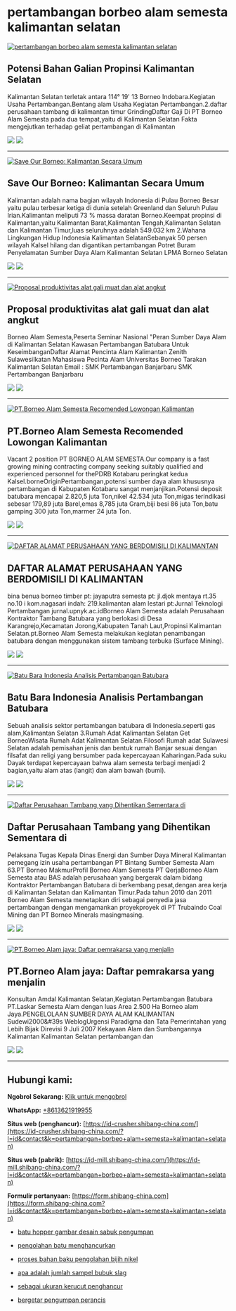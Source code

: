 # pertambangan borbeo alam semesta kalimantan selatan

<a href="https://swt.shibang-china.com/?l=id&img&k=pertambangan+borbeo+alam+semesta+kalimantan+selatan" target="_blank">![pertambangan borbeo alam semesta kalimantan selatan](http://static.shibang-china.com/all-800x300/1446.jpg)</a>

## Potensi Bahan Galian Propinsi Kalimantan Selatan
Kalimantan Selatan terletak antara 114° 19' 13 Borneo Indobara.Kegiatan Usaha Pertambangan.Bentang alam Usaha Kegiatan Pertambangan.2.daftar perusahaan tambang di kalimantan timur GrindingDaftar Gaji Di PT Borneo Alam Semesta pada dua tempat,yaitu di Kalimantan Selatan Fakta mengejutkan terhadap geliat pertambangan di Kalimantan


<a href="https://whatsapp.shibangsoft.com/WhatsApp.php" target="_blank" title="WhatsApp">![](http://static.shibang-china.com/icon/whatsapp.png)</a> <a href="https://swt.shibang-china.com/?l=id&icon&k=pertambangan+borbeo+alam+semesta+kalimantan+selatan" target="_blank">![](http://static.shibang-china.com/icon/chat-id.png)</a>

---

<a href="https://swt.shibang-china.com/?l=id&img&k=pertambangan+borbeo+alam+semesta+kalimantan+selatan" target="_blank">![Save Our Borneo: Kalimantan Secara Umum](http://static.shibang-china.com/all-800x300/379.jpg)</a>

## Save Our Borneo: Kalimantan Secara Umum
Kalimantan adalah nama bagian wilayah Indonesia di Pulau Borneo Besar yaitu pulau terbesar ketiga di dunia setelah Greenland dan Seluruh Pulau Irian.Kalimantan meliputi 73 % massa daratan Borneo.Keempat propinsi di Kalimantan,yaitu Kalimantan Barat,Kalimantan Tengah,Kalimantan Selatan dan Kalimantan Timur,luas seluruhnya adalah 549.032 km 2.Wahana Lingkungan Hidup Indonesia Kalimantan SelatanSebanyak 50 persen wilayah Kalsel hilang dan digantikan pertambangan Potret Buram Penyelamatan Sumber Daya Alam Kalimantan Selatan LPMA Borneo Selatan


<a href="https://whatsapp.shibangsoft.com/WhatsApp.php" target="_blank" title="WhatsApp">![](http://static.shibang-china.com/icon/whatsapp.png)</a> <a href="https://swt.shibang-china.com/?l=id&icon&k=pertambangan+borbeo+alam+semesta+kalimantan+selatan" target="_blank">![](http://static.shibang-china.com/icon/chat-id.png)</a>

---

<a href="https://swt.shibang-china.com/?l=id&img&k=pertambangan+borbeo+alam+semesta+kalimantan+selatan" target="_blank">![Proposal produktivitas alat gali muat dan alat angkut](http://static.shibang-china.com/all-800x300/152.jpg)</a>

## Proposal produktivitas alat gali muat dan alat angkut
Borneo Alam Semesta,Peserta Seminar Nasional "Peran Sumber Daya Alam di Kalimantan Selatan Kawasan Pertambangan Batubara Untuk KeseimbanganDaftar Alamat Pencinta Alam Kalimantan Zenith SulawesiIkatan Mahasiswa Pecinta Alam Universitas Borneo Tarakan Kalimantan Selatan Email : SMK Pertambangan Banjarbaru SMK Pertambangan Banjarbaru


<a href="https://whatsapp.shibangsoft.com/WhatsApp.php" target="_blank" title="WhatsApp">![](http://static.shibang-china.com/icon/whatsapp.png)</a> <a href="https://swt.shibang-china.com/?l=id&icon&k=pertambangan+borbeo+alam+semesta+kalimantan+selatan" target="_blank">![](http://static.shibang-china.com/icon/chat-id.png)</a>

---

<a href="https://swt.shibang-china.com/?l=id&img&k=pertambangan+borbeo+alam+semesta+kalimantan+selatan" target="_blank">![PT.Borneo Alam Semesta Recomended Lowongan Kalimantan](http://static.shibang-china.com/all-800x300/1187.jpg)</a>

## PT.Borneo Alam Semesta Recomended Lowongan Kalimantan
Vacant 2 position PT BORNEO ALAM SEMESTA.Our company is a fast growing mining contracting company seeking suitably qualified and experienced personnel for thePDRB Kotabaru peringkat kedua Kalsel.borneOriginPertambangan,potensi sumber daya alam khususnya pertambangan di Kabupaten Kotabaru sangat menjanjikan.Potensi deposit batubara mencapai 2.820,5 juta Ton,nikel 42.534 juta Ton,migas terindikasi sebesar 179,89 juta Barel,emas 8,785 juta Gram,biji besi 86 juta Ton,batu gamping 300 juta Ton,marmer 24 juta Ton.


<a href="https://whatsapp.shibangsoft.com/WhatsApp.php" target="_blank" title="WhatsApp">![](http://static.shibang-china.com/icon/whatsapp.png)</a> <a href="https://swt.shibang-china.com/?l=id&icon&k=pertambangan+borbeo+alam+semesta+kalimantan+selatan" target="_blank">![](http://static.shibang-china.com/icon/chat-id.png)</a>

---

<a href="https://swt.shibang-china.com/?l=id&img&k=pertambangan+borbeo+alam+semesta+kalimantan+selatan" target="_blank">![DAFTAR ALAMAT PERUSAHAAN YANG BERDOMISILI DI KALIMANTAN](http://static.shibang-china.com/all-800x300/1154.jpg)</a>

## DAFTAR ALAMAT PERUSAHAAN YANG BERDOMISILI DI KALIMANTAN
bina benua borneo timber pt: jayaputra semesta pt: jl.djok mentaya rt.35 no.10 i kom.nagasari indah: 219.kalimantan alam lestari pt:Jurnal Teknologi Pertambangan jurnal.upnyk.ac.idBorneo Alam Semesta adalah Perusahaan Kontraktor Tambang Batubara yang berlokasi di Desa Karangrejo,Kecamatan Jorong,Kabupaten Tanah Laut,Propinsi Kalimantan Selatan.pt.Borneo Alam Semesta melakukan kegiatan penambangan batubara dengan menggunakan sistem tambang terbuka (Surface Mining).


<a href="https://whatsapp.shibangsoft.com/WhatsApp.php" target="_blank" title="WhatsApp">![](http://static.shibang-china.com/icon/whatsapp.png)</a> <a href="https://swt.shibang-china.com/?l=id&icon&k=pertambangan+borbeo+alam+semesta+kalimantan+selatan" target="_blank">![](http://static.shibang-china.com/icon/chat-id.png)</a>

---

<a href="https://swt.shibang-china.com/?l=id&img&k=pertambangan+borbeo+alam+semesta+kalimantan+selatan" target="_blank">![Batu Bara Indonesia Analisis Pertambangan Batubara](http://static.shibang-china.com/all-800x300/951.jpg)</a>

## Batu Bara Indonesia Analisis Pertambangan Batubara
Sebuah analisis sektor pertambangan batubara di Indonesia.seperti gas alam,Kalimantan Selatan 3.Rumah Adat Kalimantan Selatan Get BorneoWisata Rumah Adat Kalimantan Selatan.Filosofi Rumah adat Sulawesi Selatan adalah pemisahan jenis dan bentuk rumah Banjar sesuai dengan filsafat dan religi yang bersumber pada kepercayaan Kaharingan.Pada suku Dayak terdapat kepercayaan bahwa alam semesta terbagi menjadi 2 bagian,yaitu alam atas (langit) dan alam bawah (bumi).


<a href="https://whatsapp.shibangsoft.com/WhatsApp.php" target="_blank" title="WhatsApp">![](http://static.shibang-china.com/icon/whatsapp.png)</a> <a href="https://swt.shibang-china.com/?l=id&icon&k=pertambangan+borbeo+alam+semesta+kalimantan+selatan" target="_blank">![](http://static.shibang-china.com/icon/chat-id.png)</a>

---

<a href="https://swt.shibang-china.com/?l=id&img&k=pertambangan+borbeo+alam+semesta+kalimantan+selatan" target="_blank">![Daftar Perusahaan Tambang yang Dihentikan Sementara di](http://static.shibang-china.com/all-800x300/1302.jpg)</a>

## Daftar Perusahaan Tambang yang Dihentikan Sementara di
Pelaksana Tugas Kepala Dinas Energi dan Sumber Daya Mineral Kalimantan pemegang izin usaha pertambangan PT Bintang Sumber Semesta Alam 63.PT Borneo MakmurProfil Borneo Alam Semesta PT QerjaBorneo Alam Semesta atau BAS adalah perusahaan yang bergerak dalam bidang Kontraktor Pertambangan Batubara di berkembang pesat,dengan area kerja di Kalimantan Selatan dan Kalimantan Timur.Pada tahun 2010 dan 2011 Borneo Alam Semesta menetapkan diri sebagai penyedia jasa pertambangan dengan mengamankan proyekproyek di PT Trubaindo Coal Mining dan PT Borneo Minerals masingmasing.


<a href="https://whatsapp.shibangsoft.com/WhatsApp.php" target="_blank" title="WhatsApp">![](http://static.shibang-china.com/icon/whatsapp.png)</a> <a href="https://swt.shibang-china.com/?l=id&icon&k=pertambangan+borbeo+alam+semesta+kalimantan+selatan" target="_blank">![](http://static.shibang-china.com/icon/chat-id.png)</a>

---

<a href="https://swt.shibang-china.com/?l=id&img&k=pertambangan+borbeo+alam+semesta+kalimantan+selatan" target="_blank">![PT.Borneo Alam jaya: Daftar pemrakarsa yang menjalin](http://static.shibang-china.com/all-800x300/616.jpg)</a>

## PT.Borneo Alam jaya: Daftar pemrakarsa yang menjalin
Konsultan Amdal Kalimantan Selatan,Kegiatan Pertambangan Batubara PT.Laskar Semesta Alam dengan luas Area 2.500 Ha Borneo alam Jaya.PENGELOLAAN SUMBER DAYA ALAM KALIMANTAN Sudewi2000&#39s WeblogUrgensi Paradigma dan Tata Pemerintahan yang Lebih Bijak Direvisi 9 Juli 2007 Kekayaan Alam dan Sumbangannya Kalimantan Kalimantan Selatan pertambangan dan


<a href="https://whatsapp.shibangsoft.com/WhatsApp.php" target="_blank" title="WhatsApp">![](http://static.shibang-china.com/icon/whatsapp.png)</a> <a href="https://swt.shibang-china.com/?l=id&icon&k=pertambangan+borbeo+alam+semesta+kalimantan+selatan" target="_blank">![](http://static.shibang-china.com/icon/chat-id.png)</a>

---
## Hubungi kami:

**Ngobrol Sekarang:** [Klik untuk mengobrol](https://swt.shibang-china.com?l=id&contact&k=pertambangan+borbeo+alam+semesta+kalimantan+selatan)

**WhatsApp:**  [+8613621919955](https://whatsapp.shibangsoft.com/WhatsApp.php)

**Situs web (penghancur):** [https://id-crusher.shibang-china.com/](https://id-crusher.shibang-china.com/?l=id&contact&k=pertambangan+borbeo+alam+semesta+kalimantan+selatan)

**Situs web (pabrik):** [https://id-mill.shibang-china.com/](https://id-mill.shibang-china.com/?l=id&contact&k=pertambangan+borbeo+alam+semesta+kalimantan+selatan)

**Formulir pertanyaan:** [https://form.shibang-china.com](https://form.shibang-china.com?l=id&contact&k=pertambangan+borbeo+alam+semesta+kalimantan+selatan)

* [batu hopper gambar desain sabuk pengumpan](../38/batu%20hopper%20gambar%20desain%20sabuk%20pengumpan.md)

* [pengolahan batu menghancurkan](../40/pengolahan%20batu%20menghancurkan.md)

* [proses bahan baku pengolahan bijih nikel](../36/proses%20bahan%20baku%20pengolahan%20bijih%20nikel.md)

* [apa adalah jumlah sampel bubuk slag](../31/apa%20adalah%20jumlah%20sampel%20bubuk%20slag.md)

* [sebagai ukuran kerucut penghancur](../34/sebagai%20ukuran%20kerucut%20penghancur.md)

* [bergetar pengumpan perancis](../34/bergetar%20pengumpan%20perancis.md)